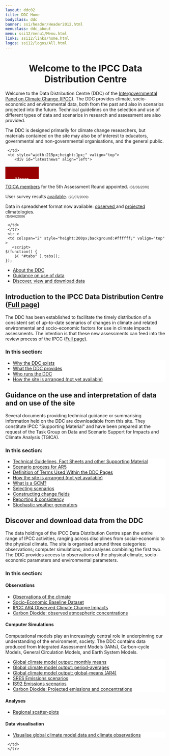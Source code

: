 ```yaml
---
layout: ddc02
title: DDC Home
bodyclass: ddc
banner: ssi/header/Header2012.html
menuclass: ddc_about
menu: ssi12/menu1/Menu.html
links: ssi12/links/home.html
logos: ssi12/logos/All.html
---
```

 <div id="pagetit">
   <h1 align="center">Welcome to the IPCC Data Distribution Centre</h1>
 </div>
   <!-- End of Page Title Block -->
 
  
   <p/> Welcome to the Data Distribution Centre (DDC) of the
   <a href="http://www.ipcc.ch">Intergovernmental Panel on Climate Change (IPCC)</a>.
   The DDC provides climate, socio-economic and environmental data, both from the past and also in scenarios projected into the future. Technical guidelines on the selection and use of different types of data and scenarios in research and assessment are also provided.
   
   <p/>  The DDC is designed primarily for climate change researchers, but materials contained on the site may also be of interest to educators, governmental and non-governmental organisations, and the general public.
 
 </div>

     </td>
     <td style="width:215px;height:1px;" valign="top">
       	<div id="latestnews" align="left">
 <table style="width: 215px; height: 38px;" cellpadding="0" cellspacing="0">
 <tbody>
 	<tr>
 	<td align="left" bgcolor="#990002" valign="top"><img src="/sketches/Home_files/CornerTopLeftRed.gif" border="0" height="6" width="7"/></td>
 	<td style="text-align: center;" bgcolor="#990002">&nbsp;</td>
 	<td align="right" bgcolor="#990002" valign="top"><img src="/sketches/Home_files/CornerTopRightRed.gif" border="0" height="6" width="7"/></td>
 	</tr>
 	<tr>
 		<td bgcolor="#990002" width="7"><img src="/sketches/Home_files/pixel.gif" height="1" width="1"/></td>
 		<td class="highlightlightWhite" align="center" bgcolor="#990002">
 			<font color="#ffffff">News</font>
 		</td>
 		<td bgcolor="#990002" width="7"><img src="/sketches/Home_files/pixel.gif" height="1" width="1"/></td>
 	</tr>
 	<tr>
 		<td bgcolor="#990002" valign="bottom"><img src="/sketches/Home_files/CornerBottomLeftRed.gif" border="0" height="9" width="7"/></td>
 		<td bgcolor="#990002">&nbsp;</td>
 		<td bgcolor="#990002" valign="bottom"><img src="/sketches/Home_files/CornerBottomRightRed.gif" border="0" height="9" width="7"/></td>
 	</tr>
 </tbody>
 </table>
                 <p><a href="/ddc_about.html">TGICA members</a> for the 5th Assessment Round appointed.
                         <font size="-3">(08/06/2010)</font>
                 <p>User survey results 
                 <a href="ddc_survey_results_2009.html">available</a>.
 		        <font size="-3">(20/07/2009)</font>
 		        <p>Data in spreadsheet format now available:
 		        <a href="/cgi-bin/ddc_nav/dataset=cru21"> observed
                 </a> and 
 		        <a href="/cgi-bin/ddc_nav/dataset=ar4_gcm"> projected
                 </a> climatologies.
                 <br/>
 		<font size="-3">(15/04/2009)</font>
 		</p>
         </div>

     </td>
     </tr>
     <tr >
     <td colspan="2" style="height:200px;background:#ffffff;" valign="top" >
       <script>
 	$(function() {
 		$( "#tabs" ).tabs();
 	});
 </script>
 
 <div class="demo">
 <div id="tabs">
 	<ul>
 		<li><a href="#tabs-1">About the DDC</a></li>
 		<li><a href="#tabs-2">Guidance on use of data</a></li>
 		<li><a href="#tabs-3">Discover, view and download data</a></li>
 	</ul>
 <div id="tabs-1">
<h2>Introduction to the IPCC Data Distribution Centre (<a href="/ddc_about.html">Full page</a>)</h2>

  <p>   The DDC has been established to facilitate the timely distribution of a consistent set of
  up-to-date scenarios of changes in climate and related environmental and socio-economic factors for
  use in climate impacts assessments. The intention is that these new assessments can feed into the
  review process of the IPCC
 (<a class="lx" href="/ddc_about.html">Full page</a>).
</p>

<h3> In this section:</h3>
<ul class="lx" style="background:#ffffff;">
  <li class="lx"> <a class="lx" href="/ddc_exist.html">Why the DDC exists</a></li>
  <li class="lx"> <a class="lx" href="/ddc_provides.html">What the DDC provides</a></li>
  <li class="lx"> <a class="lx" href="/ddc_runs.html">Who runs the DDC</a></li>
  <li class="lx"> <a class="lx" href="/ddc_layout.html">How the site is arranged (not yet available)</a></li>
</ul>

 </div>
 <div id="tabs-2">
<h2>Guidance on the use  and interpretation of data and on use of the site</h2>
<p>
 Several documents providing technical guidance or summarising information held on the DDC are downloadable from this site. They constitute IPCC "Supporting Material" and have been prepared at the request of the Task Group on Data and Scenario Support for Impacts and Climate Analysis (TGICA). 
<h3> In this section:</h3>
<ul class="lx" style="background:#ffffff;">
  <li class="lx"> <a class="lx" href="/guidelines/index.html">Technical Guidelines, Fact Sheets and other Supporting Material</a></li>
  <li class="lx"> <a class="lx" href="http://sedac.ciesin.columbia.edu/ddc/ar5_scenario_process/index.html">Scenario process for AR5</a></li>
  <li class="lx"> <a class="lx" href="/ddc_definitions.html">Definition of Terms Used Within the DDC Pages</a></li>
  <li class="lx"> <a class="lx" href="/ddc_layout.html">How the site is arranged (not yet available)</a></li>
  <li class="lx"><a class="lx" href="ddc_gcm_guide.html">What is a GCM?</a></li> 
  <li class="lx"><a class="lx" href="ddc_scen_selection.html">Selecting scenarios</a></li> 
  <li class="lx"><a class="lx" href="ddc_change_field.html">Constructing change fields</a></li> 
  <li class="lx"><a class="lx" href="ddc_reporting.html">Reporting &amp; consistency</a></li> 
  <li class="lx"><a class="lx" href="ddc_weather_generators.html">Stochastic weather generators</a></li> 
</ul>
 </div>
 <div id="tabs-3">
<h2>Discover and download data from the DDC</h2>
 The data holdings of the IPCC Data Distribution Centre span the entire range of IPCC activities, ranging across disciplines from social-economic to the physical climate. The site is organised around three categories: observations; computer simulations; and analyses combining the first two.
 The DDC provides access to observations of the physical climate, socio-economic parameters and environmental parameters.
 
<h3> In this section:</h3>
<h4> Observations </h4>
<ul class="lx" style="background:#ffffff;">
  <li class="lx"> <a class="lx" href="/obs/index.html">Observations of the climate</a></li>
  <li class="lx"> <a class="lx" href="http://sedac.ciesin.columbia.edu/ddc/baseline/index.html">Socio-Economic Baseline Dataset</a></li>
  <li class="lx"> <a class="lx" href="http://sedac.ciesin.columbia.edu/ddc/observed/index.html">IPCC AR4 Observed Climate Change Impacts</a></li>
  <li class="lx"> <a class="lx" href="/ddc_co2.html">Carbon Dioxide: observed atmospheric concentrations</a></li>
</ul>
      <h4> Computer Simulations </h4>
 Computational models play an increasingly central role in underpinning our understanding of the environment, society. The DDC contains data produced from Integrated Assessment Models (IAMs), Carbon-cycle Models, General Circulation Models, and Earth System Models.
<ul class="lx" style="background:#ffffff;">
  <li class="lx"> <a class="lx" href="/sim/gcm_monthly/">Global climate model output: monthly means</a></li>
  <li class="lx"> <a class="lx" href="/ddc_climscen.html">Global climate model output: period-averages</a></li>
  <li class="lx"> <a class="lx" href="/ddc_gcm_intro.html">Global climate model output: global-means (AR4)</a></li>
  <li class="lx"> <a class="lx" href="http://sedac.ciesin.columbia.edu/ddc/sres/index.html">SRES Emissions scenarios</a></li>
  <li class="lx"> <a class="lx" href="http://sedac.ciesin.columbia.edu/ddc/is92/index.html">IS92 Emissions scenarios</a></li>
  <li class="lx"> <a class="lx" href="/ddc_co2.html">Carbon Dioxide: Projected emissions and concentrations</a></li>
</ul>
      <h4> Analyses </h4>
<ul class="lx" style="background:#ffffff;">
  <li class="lx"> <a class="lx" href="/scatter_plots/scatterplots_home.html">Regional scatter-plots</a></li>
</ul>
      <h4> Data visualisation </h4>
<ul class="lx" style="background:#ffffff;">
  <li class="lx"> <a class="lx" href="/maps/">Visualise global climate model data and climate observations</a></li>
</ul>
 </div>
 </div>
 
 </div><!-- End demo -->
 

 
 

     </td>
     </tr>
   </table>
   
   <!-- end of center column -->
